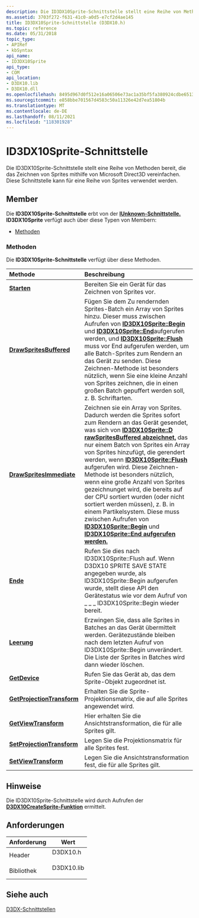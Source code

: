 ```yaml
---
description: Die ID3DX10Sprite-Schnittstelle stellt eine Reihe von Methoden bereit, die das Zeichnen von Sprites mithilfe von Microsoft Direct3D vereinfachen. Diese Schnittstelle kann für eine Reihe von Sprites verwendet werden.
ms.assetid: 3703f272-f631-41c0-a0d5-e7cf2d4ae145
title: ID3DX10Sprite-Schnittstelle (D3DX10.h)
ms.topic: reference
ms.date: 05/31/2018
topic_type:
- APIRef
- kbSyntax
api_name:
- ID3DX10Sprite
api_type:
- COM
api_location:
- D3DX10.lib
- D3DX10.dll
ms.openlocfilehash: 8495d967d0f512e16a06506e73ac1a35bf5fa380924cdbe6513b06a43502b137
ms.sourcegitcommit: e858bbe701567d4583c50a11326e42d7ea51804b
ms.translationtype: MT
ms.contentlocale: de-DE
ms.lasthandoff: 08/11/2021
ms.locfileid: "118301928"
---
```

# <a name="id3dx10sprite-interface"></a>ID3DX10Sprite-Schnittstelle

Die ID3DX10Sprite-Schnittstelle stellt eine Reihe von Methoden bereit, die das Zeichnen von Sprites mithilfe von Microsoft Direct3D vereinfachen. Diese Schnittstelle kann für eine Reihe von Sprites verwendet werden.

## <a name="members"></a>Member

Die **ID3DX10Sprite-Schnittstelle** erbt von der [**IUnknown-Schnittstelle.**](/windows/win32/api/unknwn/nn-unknwn-iunknown) **ID3DX10Sprite** verfügt auch über diese Typen von Membern:

-   [Methoden](#methods)

### <a name="methods"></a>Methoden

Die **ID3DX10Sprite-Schnittstelle** verfügt über diese Methoden.



| Methode                                                                 | Beschreibung                                                                                                                                                                                                                                                                                                                                                                                                                                                                                                                                                                                                                                                                                 |
|:-----------------------------------------------------------------------|:--------------------------------------------------------------------------------------------------------------------------------------------------------------------------------------------------------------------------------------------------------------------------------------------------------------------------------------------------------------------------------------------------------------------------------------------------------------------------------------------------------------------------------------------------------------------------------------------------------------------------------------------------------------------------------------------|
| [**Starten**](id3dx10sprite-begin.md)                                   | Bereiten Sie ein Gerät für das Zeichnen von Sprites vor.<br/>                                                                                                                                                                                                                                                                                                                                                                                                                                                                                                                                                                                                                                            |
| [**DrawSpritesBuffered**](id3dx10sprite-drawspritesbuffered.md)       | Fügen Sie dem Zu rendernden Sprites-Batch ein Array von Sprites hinzu. Dieser muss zwischen Aufrufen von [**ID3DX10Sprite::Begin**](id3dx10sprite-begin.md) und [**ID3DX10Sprite::End**](id3dx10sprite-end.md)aufgerufen werden, und [**ID3DX10Sprite::Flush**](id3dx10sprite-flush.md) muss vor End aufgerufen werden, um alle Batch-Sprites zum Rendern an das Gerät zu senden. Diese Zeichnen-Methode ist besonders nützlich, wenn Sie eine kleine Anzahl von Sprites zeichnen, die in einen großen Batch gepuffert werden soll, z. B. Schriftarten.<br/>                                                                                                                                                                              |
| [**DrawSpritesImmediate**](id3dx10sprite-drawspritesimmediate.md)     | Zeichnen sie ein Array von Sprites. Dadurch werden die Sprites sofort zum Rendern an das Gerät gesendet, was sich von [**ID3DX10Sprite::D rawSpritesBuffered abzeichnet,**](id3dx10sprite-drawspritesbuffered.md) das nur einem Batch von Sprites ein Array von Sprites hinzufügt, die gerendert werden, wenn [**ID3DX10Sprite::Flush**](id3dx10sprite-flush.md) aufgerufen wird. Diese Zeichnen-Methode ist besonders nützlich, wenn eine große Anzahl von Sprites gezeichnunget wird, die bereits auf der CPU sortiert wurden (oder nicht sortiert werden müssen), z. B. in einem Partikelsystem. Diese muss zwischen Aufrufen von [**ID3DX10Sprite::Begin**](id3dx10sprite-begin.md) und [**ID3DX10Sprite::End aufgerufen werden.**](id3dx10sprite-end.md)<br/> |
| [**Ende**](id3dx10sprite-end.md)                                       | Rufen Sie dies nach ID3DX10Sprite::Flush auf. Wenn D3DX10 SPRITE SAVE STATE angegeben wurde, als ID3DX10Sprite::Begin aufgerufen wurde, stellt diese API den Gerätestatus wie vor dem Aufruf von \_ \_ \_ ID3DX10Sprite::Begin wieder bereit.<br/>                                                                                                                                                                                                                                                                                                                                                                                                                                                            |
| [**Leerung**](id3dx10sprite-flush.md)                                   | Erzwingen Sie, dass alle Sprites in Batches an das Gerät übermittelt werden. Gerätezustände bleiben nach dem letzten Aufruf von ID3DX10Sprite::Begin unverändert. Die Liste der Sprites in Batches wird dann wieder löschen.<br/>                                                                                                                                                                                                                                                                                                                                                                                                                                                                                             |
| [**GetDevice**](id3dx10sprite-getdevice.md)                           | Rufen Sie das Gerät ab, das dem Sprite-Objekt zugeordnet ist.<br/>                                                                                                                                                                                                                                                                                                                                                                                                                                                                                                                                                                                                                           |
| [**GetProjectionTransform**](id3dx10sprite-getprojectiontransform.md) | Erhalten Sie die Sprite-Projektionsmatrix, die auf alle Sprites angewendet wird.<br/>                                                                                                                                                                                                                                                                                                                                                                                                                                                                                                                                                                                                                 |
| [**GetViewTransform**](id3dx10sprite-getviewtransform.md)             | Hier erhalten Sie die Ansichtstransformation, die für alle Sprites gilt.<br/>                                                                                                                                                                                                                                                                                                                                                                                                                                                                                                                                                                                                                              |
| [**SetProjectionTransform**](id3dx10sprite-setprojectiontransform.md) | Legen Sie die Projektionsmatrix für alle Sprites fest.<br/>                                                                                                                                                                                                                                                                                                                                                                                                                                                                                                                                                                                                                                       |
| [**SetViewTransform**](id3dx10sprite-setviewtransform.md)             | Legen Sie die Ansichtstransformation fest, die für alle Sprites gilt.<br/>                                                                                                                                                                                                                                                                                                                                                                                                                                                                                                                                                                                                                              |



 

## <a name="remarks"></a>Hinweise

Die ID3DX10Sprite-Schnittstelle wird durch Aufrufen der [**D3DX10CreateSprite-Funktion**](d3dx10createsprite.md) ermittelt.

## <a name="requirements"></a>Anforderungen



| Anforderung | Wert |
|--------------------|---------------------------------------------------------------------------------------|
| Header<br/>  | <dl> <dt>D3DX10.h</dt> </dl>   |
| Bibliothek<br/> | <dl> <dt>D3DX10.lib</dt> </dl> |



## <a name="see-also"></a>Siehe auch

<dl> <dt>

[D3DX-Schnittstellen](d3d10-graphics-reference-d3dx10-interfaces.md)
</dt> </dl>

 

 
